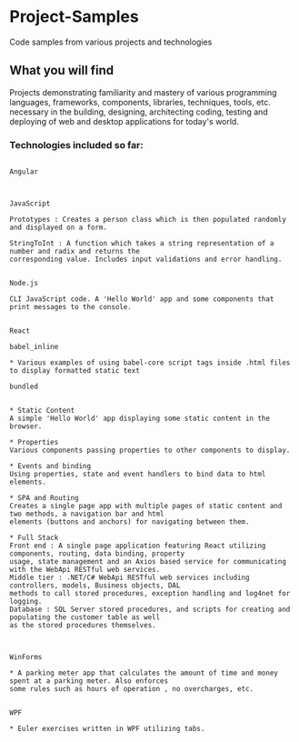 # Project-Samples
Code samples from various projects and technologies
## What you will find
Projects demonstrating familiarity and mastery of various programming languages, frameworks, components, libraries, techniques, tools, etc. necessary in the building, designing, architecting coding, testing and deploying of web and desktop applications for today's world.

### Technologies included so far:

```

Angular


```


```

JavaScript

Prototypes : Creates a person class which is then populated randomly and displayed on a form.

StringToInt : A function which takes a string representation of a number and radix and returns the
corresponding value. Includes input validations and error handling.
```


```

Node.js

CLI JavaScript code. A 'Hello World' app and some components that print messages to the console.
```

```

React

babel_inline

* Various examples of using babel-core script tags inside .html files to display formatted static text

bundled


* Static Content
A simple 'Hello World' app displaying some static content in the browser.

* Properties
Various components passing properties to other components to display.

* Events and binding
Using properties, state and event handlers to bind data to html elements.

* SPA and Routing
Creates a single page app with multiple pages of static content and two methods, a navigation bar and html
elements (buttons and anchors) for navigating between them.

* Full Stack
Front end : A single page application featuring React utilizing components, routing, data binding, property
usage, state management and an Axios based service for communicating with the WebApi RESTful web services.
Middle tier : .NET/C# WebApi RESTful web services including controllers, models, Business objects, DAL
methods to call stored procedures, exception handling and log4net for logging.
Database : SQL Server stored procedures, and scripts for creating and populating the customer table as well
as the stored procedures themselves.


```

```

WinForms

* A parking meter app that calculates the amount of time and money spent at a parking meter. Also enforces
some rules such as hours of operation , no overcharges, etc.

```

```

WPF

* Euler exercises written in WPF utilizing tabs.

```
